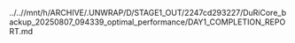 ../..//mnt/h/ARCHIVE/.UNWRAP/D/STAGE1_OUT/2247cd293227/DuRiCore_backup_20250807_094339_optimal_performance/DAY1_COMPLETION_REPORT.md